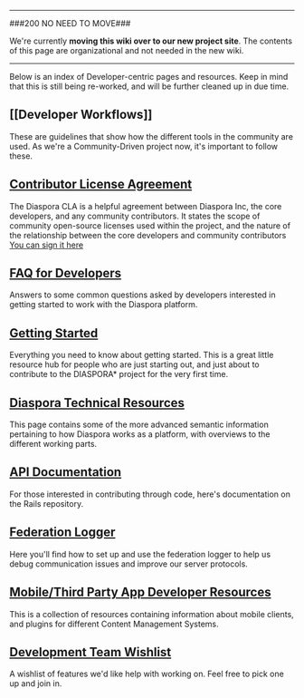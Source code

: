 ----

###200 NO NEED TO MOVE###

We're currently **moving this wiki over to our new project site**. The contents of this page are organizational and not needed in the new wiki.

----

Below is an index of Developer-centric pages and resources. Keep in mind that this is still being re-worked, and will be further cleaned up in due time.

## [[Developer Workflows]]
These are guidelines that show how the different tools in the community are used. As we're a Community-Driven project now, it's important to follow these.

## [Contributor License Agreement](New-CLA--12-13-10)
The Diaspora CLA is a helpful agreement between Diaspora Inc, the core developers, and any community contributors. It states the scope of community open-source licenses used within the project, and the nature of the relationship between the core developers and community contributors  [You can sign it here](https://spreadsheets.google.com/a/joindiaspora.com/spreadsheet/viewform?formkey=dFdRTnY0TGtfaklKQXZNUndsMlJ2eGc6MQ)

## [FAQ for Developers](FAQ-for-Developers)
Answers to some common questions asked by developers interested in getting started to work with the Diaspora platform.

## [Getting Started](Getting-Started-With-Contributing)
Everything you need to know about getting started. This is a great little resource hub for people who are just starting out, and just about to contribute to the DIASPORA* project for the very first time.

## [Diaspora Technical Resources](Technical-Details)
This page contains some of the more advanced semantic information pertaining to how Diaspora works as a platform, with overviews to the different working parts.

## [API Documentation](API-Documentation)
For those interested in contributing through code, here's documentation on the Rails repository.

## [Federation Logger](Federation-Logger)
Here you'll find how to set up and use the federation logger to help us debug communication issues and improve our server protocols.

## [Mobile/Third Party App Developer Resources](Mobile-and-Third-Party-Developer-Resources)
This is a collection of resources containing information about mobile clients, and plugins for different Content Management Systems.

## [Development Team Wishlist](Developer-Feature-Wishlist)
A wishlist of features we'd like help with working on. Feel free to pick one up and join in.


